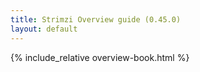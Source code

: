 ```yaml
---
title: Strimzi Overview guide (0.45.0)
layout: default
---
```


{% include_relative overview-book.html %}
